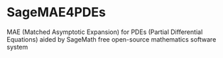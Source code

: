 # SageMAE4PDEs
MAE (Matched Asymptotic Expansion) for PDEs (Partial Differential Equations) aided by SageMath free open-source mathematics software system
